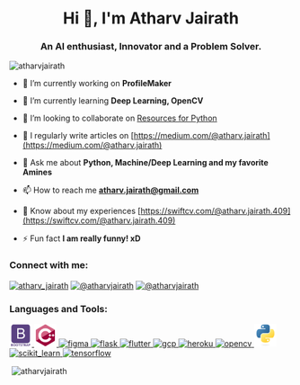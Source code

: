 <h1 align="center">Hi 👋, I'm Atharv Jairath</h1>
<h3 align="center">An AI enthusiast, Innovator and a Problem Solver.</h3>

<p align="left"> <img src="https://komarev.com/ghpvc/?username=atharvjairath&label=Profile%20views&color=2762ec&style=flat" alt="atharvjairath" /> </p>

- 🔭 I’m currently working on **ProfileMaker**

- 🌱 I’m currently learning **Deep Learning, OpenCV**

- 👯 I’m looking to collaborate on [Resources for Python](https://github.com/atharvjairath/Resources-for-python)

- 📝 I regularly write articles on [https://medium.com/@atharv.jairath](https://medium.com/@atharv.jairath)

- 💬 Ask me about **Python, Machine/Deep Learning and my favorite Amines**

- 📫 How to reach me **atharv.jairath@gmail.com**

- 📄 Know about my experiences [https://swiftcv.com/@atharv.jairath.409](https://swiftcv.com/@atharv.jairath.409)

- ⚡ Fun fact **I am really funny! xD**

<h3 align="left">Connect with me:</h3>
<p align="left">
<a href="https://twitter.com/atharv_jairath" target="blank"><img align="center" src="https://raw.githubusercontent.com/rahuldkjain/github-profile-readme-generator/neutral-icons/src/images/icons/Social/twitter.svg" alt="atharv_jairath" height="30" width="40" /></a>
<a href="https://instagram.com/@atharvjairath" target="blank"><img align="center" src="https://raw.githubusercontent.com/rahuldkjain/github-profile-readme-generator/neutral-icons/src/images/icons/Social/instagram.svg" alt="@atharvjairath" height="30" width="40" /></a>
<a href="https://medium.com/@atharvjairath" target="blank"><img align="center" src="https://raw.githubusercontent.com/rahuldkjain/github-profile-readme-generator/neutral-icons/src/images/icons/Social/medium.svg" alt="@atharvjairath" height="30" width="40" /></a>

<h3 align="left">Languages and Tools:</h3>
<p align="left"> <a href="https://getbootstrap.com" target="_blank"> <img src="https://raw.githubusercontent.com/devicons/devicon/master/icons/bootstrap/bootstrap-plain-wordmark.svg" alt="bootstrap" width="40" height="40"/> </a> <a href="https://www.w3schools.com/cpp/" target="_blank"> <img src="https://raw.githubusercontent.com/devicons/devicon/master/icons/cplusplus/cplusplus-original.svg" alt="cplusplus" width="40" height="40"/> </a> <a href="https://www.figma.com/" target="_blank"> <img src="https://www.vectorlogo.zone/logos/figma/figma-icon.svg" alt="figma" width="40" height="40"/> </a> <a href="https://flask.palletsprojects.com/" target="_blank"> <img src="https://www.vectorlogo.zone/logos/pocoo_flask/pocoo_flask-icon.svg" alt="flask" width="40" height="40"/> </a> <a href="https://flutter.dev" target="_blank"> <img src="https://www.vectorlogo.zone/logos/flutterio/flutterio-icon.svg" alt="flutter" width="40" height="40"/> </a> <a href="https://cloud.google.com" target="_blank"> <img src="https://www.vectorlogo.zone/logos/google_cloud/google_cloud-icon.svg" alt="gcp" width="40" height="40"/> </a> <a href="https://heroku.com" target="_blank"> <img src="https://www.vectorlogo.zone/logos/heroku/heroku-icon.svg" alt="heroku" width="40" height="40"/> </a> <a href="https://opencv.org/" target="_blank"> <img src="https://www.vectorlogo.zone/logos/opencv/opencv-icon.svg" alt="opencv" width="40" height="40"/> </a> <a href="https://www.python.org" target="_blank"> <img src="https://raw.githubusercontent.com/devicons/devicon/master/icons/python/python-original.svg" alt="python" width="40" height="40"/> </a> <a href="https://scikit-learn.org/" target="_blank"> <img src="https://upload.wikimedia.org/wikipedia/commons/0/05/Scikit_learn_logo_small.svg" alt="scikit_learn" width="40" height="40"/> </a> <a href="https://www.tensorflow.org" target="_blank"> <img src="https://www.vectorlogo.zone/logos/tensorflow/tensorflow-icon.svg" alt="tensorflow" width="40" height="40"/> </a> </p>

<p>&nbsp;<img align="center" src="https://github-readme-stats.vercel.app/api?username=atharvjairath&show_icons=true&locale=en" alt="atharvjairath" /></p>
